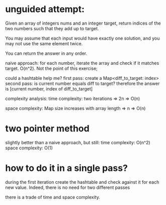 # unguided attempt:

Given an array of integers nums and an integer target, return indices of the two numbers such that they add up to target.

You may assume that each input would have exactly one solution, and you may not use the same element twice.

You can return the answer in any order.

naive approach: for each number, iterate the array and check if it matches target. O(n^2). Not the point of this exercise;

could a hashtable help me?
first pass: create a Map<diff_to_target: index>
second pass: is current number equals diff to target? therefore the answer is [current number, index of diff_to_target]

complexity analysis:
time complexity:
two iterations => 2n => O(n)

space complexity:
Map size increases with array length => n => O(n)

# two pointer method

slightly better than a naive approach, but still:
time complexity: O(n^2)
space complexity: O(1)

# how to do it in a single pass?

during the first iteration create the hashtable and check against it for each new value.
Indeed, there is no need for two different passes

there is a trade of time and space complexity.
